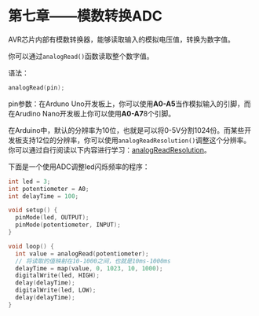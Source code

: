 # 第七章——模数转换ADC

AVR芯片内部有模数转换器，能够读取输入的模拟电压值，转换为数字值。

你可以通过`analogRead()`函数读取整个数字值。

语法：

```cpp
analogRead(pin);
```

pin参数：在Arduno Uno开发板上，你可以使用**A0-A5**当作模拟输入的引脚，而在Arudino Nano开发板上你可以使用**A0-A7**8个引脚。

在Arduino中，默认的分辨率为10位，也就是可以将0-5V分割1024份。而某些开发板支持12位的分辨率，你可以使用`analogReadResolution()`调整这个分辨率。你可以通过自行阅读以下内容进行学习：[analogReadResolution](https://www.arduino.cc/reference/en/language/functions/zero-due-mkr-family/analogreadresolution/)。

下面是一个使用ADC调整led闪烁频率的程序：

```cpp
int led = 3;
int potentiometer = A0;
int delayTime = 100;

void setup() {
  pinMode(led, OUTPUT);
  pinMode(potentiometer, INPUT);
}

void loop() {
  int value = analogRead(potentiometer);
  // 将读取的值映射在10-1000之间，也就是10ms-1000ms
  delayTime = map(value, 0, 1023, 10, 1000);
  digitalWrite(led, HIGH);
  delay(delayTime);
  digitalWrite(led, LOW);
  delay(delayTime);
}
```